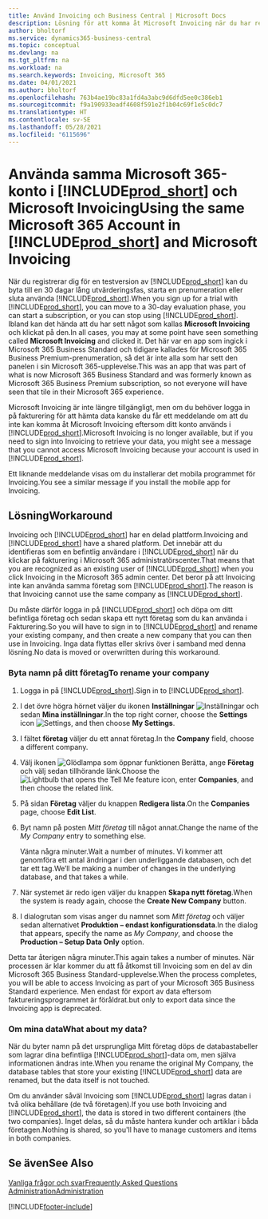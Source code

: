 ```yaml
---
title: Använd Invoicing och Business Central | Microsoft Docs
description: Lösning för att komma åt Microsoft Invoicing när du har registrerat dig för Dynamics 365 Business Central.
author: bholtorf
ms.service: dynamics365-business-central
ms.topic: conceptual
ms.devlang: na
ms.tgt_pltfrm: na
ms.workload: na
ms.search.keywords: Invoicing, Microsoft 365
ms.date: 04/01/2021
ms.author: bholtorf
ms.openlocfilehash: 763b4ae19bc83a1fd4a3abc9d6dfd5ee0c386eb1
ms.sourcegitcommit: f9a190933eadf4608f591e2f1b04c69f1e5c0dc7
ms.translationtype: HT
ms.contentlocale: sv-SE
ms.lasthandoff: 05/28/2021
ms.locfileid: "6115696"
---
```

# <a name="using-the-same-microsoft-365-account-in-prod_short-and-microsoft-invoicing"></a><span data-ttu-id="8a663-103">Använda samma Microsoft 365-konto i [!INCLUDE[prod_short](includes/prod_long.md)] och Microsoft Invoicing</span><span class="sxs-lookup"><span data-stu-id="8a663-103">Using the same Microsoft 365 Account in [!INCLUDE[prod_short](includes/prod_long.md)] and Microsoft Invoicing</span></span>
<span data-ttu-id="8a663-104">När du registrerar dig för en testversion av [!INCLUDE[prod_short](includes/prod_short.md)] kan du byta till en 30 dagar lång utvärderingsfas, starta en prenumeration eller sluta använda [!INCLUDE[prod_short](includes/prod_short.md)].</span><span class="sxs-lookup"><span data-stu-id="8a663-104">When you sign up for a trial with [!INCLUDE[prod_short](includes/prod_short.md)], you can move to a 30-day evaluation phase, you can start a subscription, or you can stop using [!INCLUDE[prod_short](includes/prod_short.md)].</span></span> <span data-ttu-id="8a663-105">Ibland kan det hända att du har sett något som kallas **Microsoft Invoicing** och klickat på den.</span><span class="sxs-lookup"><span data-stu-id="8a663-105">In all cases, you may at some point have seen something called **Microsoft Invoicing** and clicked it.</span></span> <span data-ttu-id="8a663-106">Det här var en app som ingick i Microsoft 365 Business Standard och tidigare kallades för Microsoft 365 Business Premium-prenumeration, så det är inte alla som har sett den panelen i sin Microsoft 365-upplevelse.</span><span class="sxs-lookup"><span data-stu-id="8a663-106">This was an app that was part of what is now Microsoft 365 Business Standard and was formerly known as Microsoft 365 Business Premium subscription, so not everyone will have seen that tile in their Microsoft 365 experience.</span></span>  

<span data-ttu-id="8a663-107">Microsoft Invoicing är inte längre tillgängligt, men om du behöver logga in på fakturering för att hämta data kanske du får ett meddelande om att du inte kan komma åt Microsoft Invoicing eftersom ditt konto används i [!INCLUDE[prod_short](includes/prod_short.md)].</span><span class="sxs-lookup"><span data-stu-id="8a663-107">Microsoft Invoicing is no longer available, but if you need to sign into Invoicing to retrieve your data, you might see a message that you cannot access Microsoft Invoicing because your account is used in [!INCLUDE[prod_short](includes/prod_short.md)].</span></span>  

<span data-ttu-id="8a663-108">Ett liknande meddelande visas om du installerar det mobila programmet för Invoicing.</span><span class="sxs-lookup"><span data-stu-id="8a663-108">You see a similar message if you install the mobile app for Invoicing.</span></span>  

## <a name="workaround"></a><span data-ttu-id="8a663-109">Lösning</span><span class="sxs-lookup"><span data-stu-id="8a663-109">Workaround</span></span>
<span data-ttu-id="8a663-110">Invoicing och [!INCLUDE[prod_short](includes/prod_short.md)] har en delad plattform.</span><span class="sxs-lookup"><span data-stu-id="8a663-110">Invoicing and [!INCLUDE[prod_short](includes/prod_short.md)] have a shared platform.</span></span> <span data-ttu-id="8a663-111">Det innebär att du identifieras som en befintlig användare i [!INCLUDE[prod_short](includes/prod_short.md)] när du klickar på fakturering i Microsoft 365 administratörscenter.</span><span class="sxs-lookup"><span data-stu-id="8a663-111">That means that you are recognized as an existing user of [!INCLUDE[prod_short](includes/prod_short.md)] when you click Invoicing in the Microsoft 365 admin center.</span></span> <span data-ttu-id="8a663-112">Det beror på att Invoicing inte kan använda samma företag som [!INCLUDE[prod_short](includes/prod_short.md)].</span><span class="sxs-lookup"><span data-stu-id="8a663-112">The reason is that Invoicing cannot use the same company as [!INCLUDE[prod_short](includes/prod_short.md)].</span></span>  

<span data-ttu-id="8a663-113">Du måste därför logga in på [!INCLUDE[prod_short](includes/prod_short.md)] och döpa om ditt befintliga företag och sedan skapa ett nytt företag som du kan använda i Fakturering.</span><span class="sxs-lookup"><span data-stu-id="8a663-113">So you will have to sign in to [!INCLUDE[prod_short](includes/prod_short.md)] and rename your existing company, and then create a new company that you can then use in Invoicing.</span></span> <span data-ttu-id="8a663-114">Inga data flyttas eller skrivs över i samband med denna lösning.</span><span class="sxs-lookup"><span data-stu-id="8a663-114">No data is moved or overwritten during this workaround.</span></span>

### <a name="to-rename-your-company"></a><span data-ttu-id="8a663-115">Byta namn på ditt företag</span><span class="sxs-lookup"><span data-stu-id="8a663-115">To rename your company</span></span>
1. <span data-ttu-id="8a663-116">Logga in på [!INCLUDE[prod_short](includes/prod_short.md)].</span><span class="sxs-lookup"><span data-stu-id="8a663-116">Sign in to [!INCLUDE[prod_short](includes/prod_short.md)].</span></span>
2. <span data-ttu-id="8a663-117">I det övre högra hörnet väljer du ikonen **Inställningar** ![Inställningar](media/ui-experience/settings_icon_small.png "Inställningsikon för rollcenter") och sedan **Mina inställningar**.</span><span class="sxs-lookup"><span data-stu-id="8a663-117">In the top right corner, choose the **Settings** icon ![Settings](media/ui-experience/settings_icon_small.png "Settings icon for role center"), and then choose **My Settings**.</span></span>
3. <span data-ttu-id="8a663-118">I fältet **företag** väljer du ett annat företag.</span><span class="sxs-lookup"><span data-stu-id="8a663-118">In the **Company** field, choose a different company.</span></span>
4. <span data-ttu-id="8a663-119">Välj ikonen ![Glödlampa som öppnar funktionen Berätta](media/ui-search/search_small.png "Berätta vad du vill göra"), ange **Företag** och välj sedan tillhörande länk.</span><span class="sxs-lookup"><span data-stu-id="8a663-119">Choose the ![Lightbulb that opens the Tell Me feature](media/ui-search/search_small.png "Tell me what you want to do") icon, enter **Companies**, and then choose the related link.</span></span>  
5. <span data-ttu-id="8a663-120">På sidan **Företag** väljer du knappen **Redigera lista**.</span><span class="sxs-lookup"><span data-stu-id="8a663-120">On the **Companies** page, choose **Edit List**.</span></span>  
6. <span data-ttu-id="8a663-121">Byt namn på posten *Mitt företag* till något annat.</span><span class="sxs-lookup"><span data-stu-id="8a663-121">Change the name of the *My Company* entry to something else.</span></span>  

    <span data-ttu-id="8a663-122">Vänta några minuter.</span><span class="sxs-lookup"><span data-stu-id="8a663-122">Wait a number of minutes.</span></span> <span data-ttu-id="8a663-123">Vi kommer att genomföra ett antal ändringar i den underliggande databasen, och det tar ett tag.</span><span class="sxs-lookup"><span data-stu-id="8a663-123">We’ll be making a number of changes in the underlying database, and that takes a while.</span></span>
7.  <span data-ttu-id="8a663-124">När systemet är redo igen väljer du knappen **Skapa nytt företag**.</span><span class="sxs-lookup"><span data-stu-id="8a663-124">When the system is ready again, choose the **Create New Company** button.</span></span>  
8.  <span data-ttu-id="8a663-125">I dialogrutan som visas anger du namnet som *Mitt företag* och väljer sedan alternativet **Produktion – endast konfigurationsdata**.</span><span class="sxs-lookup"><span data-stu-id="8a663-125">In the dialog that appears, specify the name as *My Company*, and choose the **Production – Setup Data Only** option.</span></span>  

<span data-ttu-id="8a663-126">Detta tar återigen några minuter.</span><span class="sxs-lookup"><span data-stu-id="8a663-126">This again takes a number of minutes.</span></span> <span data-ttu-id="8a663-127">När processen är klar kommer du att få åtkomst till Invoicing som en del av din Microsoft 365 Business Standard-upplevelse.</span><span class="sxs-lookup"><span data-stu-id="8a663-127">When the process completes, you will be able to access Invoicing as part of your Microsoft 365 Business Standard experience.</span></span> <span data-ttu-id="8a663-128">Men endast för export av data eftersom faktureringsprogrammet är föråldrat.</span><span class="sxs-lookup"><span data-stu-id="8a663-128">but only to export data since the Invoicing app is deprecated.</span></span>  

### <a name="what-about-my-data"></a><span data-ttu-id="8a663-129">Om mina data</span><span class="sxs-lookup"><span data-stu-id="8a663-129">What about my data?</span></span>
<span data-ttu-id="8a663-130">När du byter namn på det ursprungliga Mitt företag döps de databastabeller som lagrar dina befintliga [!INCLUDE[prod_short](includes/prod_short.md)]-data om, men själva informationen ändras inte.</span><span class="sxs-lookup"><span data-stu-id="8a663-130">When you rename the original My Company, the database tables that store your existing [!INCLUDE[prod_short](includes/prod_short.md)] data are renamed, but the data itself is not touched.</span></span>  

<span data-ttu-id="8a663-131">Om du använder såväl Invoicing som [!INCLUDE[prod_short](includes/prod_short.md)] lagras datan i två olika behållare (de två företagen).</span><span class="sxs-lookup"><span data-stu-id="8a663-131">If you use both Invoicing and [!INCLUDE[prod_short](includes/prod_short.md)], the data is stored in two different containers (the two companies).</span></span> <span data-ttu-id="8a663-132">Inget delas, så du måste hantera kunder och artiklar i båda företagen.</span><span class="sxs-lookup"><span data-stu-id="8a663-132">Nothing is shared, so you'll have to manage customers and items in both companies.</span></span>  

## <a name="see-also"></a><span data-ttu-id="8a663-133">Se även</span><span class="sxs-lookup"><span data-stu-id="8a663-133">See Also</span></span>
[<span data-ttu-id="8a663-134">Vanliga frågor och svar</span><span class="sxs-lookup"><span data-stu-id="8a663-134">Frequently Asked Questions</span></span>](across-faq.yml)  
[<span data-ttu-id="8a663-135">Administration</span><span class="sxs-lookup"><span data-stu-id="8a663-135">Administration</span></span>](admin-setup-and-administration.md)  


[!INCLUDE[footer-include](includes/footer-banner.md)]